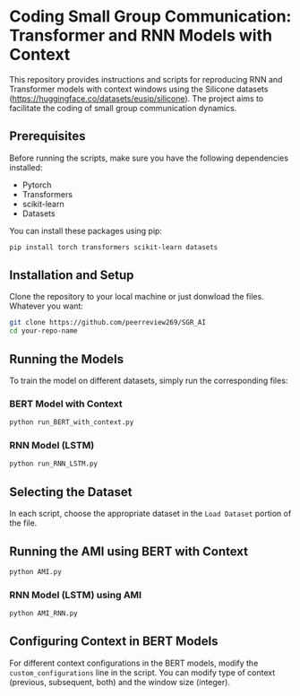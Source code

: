 
# Coding Small Group Communication: Transformer and RNN Models with Context

This repository provides instructions and scripts for reproducing RNN and Transformer models with context windows using the Silicone datasets (https://huggingface.co/datasets/eusip/silicone). The project aims to facilitate the coding of small group communication dynamics.

## Prerequisites

Before running the scripts, make sure you have the following dependencies installed:

- Pytorch
- Transformers
- scikit-learn
- Datasets

You can install these packages using pip:

```bash
pip install torch transformers scikit-learn datasets
```

## Installation and Setup

Clone the repository to your local machine or just donwload the files. Whatever you want:

```bash
git clone https://github.com/peerreview269/SGR_AI
cd your-repo-name
```

## Running the Models

To train the model on different datasets, simply run the corresponding files:

### BERT Model with Context

```bash
python run_BERT_with_context.py
```

### RNN Model (LSTM)

```bash
python run_RNN_LSTM.py
```

## Selecting the Dataset

In each script, choose the appropriate dataset in the `Load Dataset` portion of the file.

## Running the AMI using BERT with Context

```bash
python AMI.py
```
### RNN Model (LSTM) using AMI

```bash
python AMI_RNN.py
```

## Configuring Context in BERT Models

For different context configurations in the BERT models, modify the `custom_configurations` line in the script. You can modify type of context (previous, subsequent, both) and 
the window size (integer).

